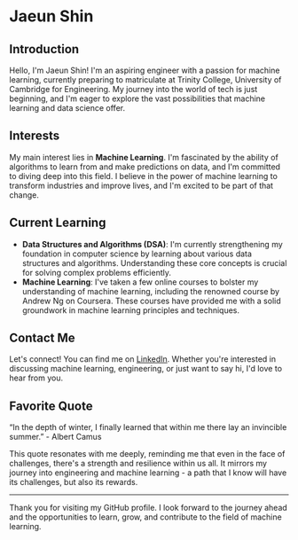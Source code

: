 # Jaeun Shin

## Introduction
Hello, I'm Jaeun Shin! I'm an aspiring engineer with a passion for machine learning, currently preparing to matriculate at Trinity College, University of Cambridge for Engineering. My journey into the world of tech is just beginning, and I'm eager to explore the vast possibilities that machine learning and data science offer.

## Interests
My main interest lies in **Machine Learning**. I'm fascinated by the ability of algorithms to learn from and make predictions on data, and I'm committed to diving deep into this field. I believe in the power of machine learning to transform industries and improve lives, and I'm excited to be part of that change.

## Current Learning
- **Data Structures and Algorithms (DSA)**: I'm currently strengthening my foundation in computer science by learning about various data structures and algorithms. Understanding these core concepts is crucial for solving complex problems efficiently.
- **Machine Learning**: I've taken a few online courses to bolster my understanding of machine learning, including the renowned course by Andrew Ng on Coursera. These courses have provided me with a solid groundwork in machine learning principles and techniques.

## Contact Me
Let's connect! You can find me on [LinkedIn](https://www.linkedin.com/in/jaeunshin). Whether you're interested in discussing machine learning, engineering, or just want to say hi, I'd love to hear from you.

## Favorite Quote
“In the depth of winter, I finally learned that within me there lay an invincible summer.” - Albert Camus

This quote resonates with me deeply, reminding me that even in the face of challenges, there's a strength and resilience within us all. It mirrors my journey into engineering and machine learning - a path that I know will have its challenges, but also its rewards.

---
Thank you for visiting my GitHub profile. I look forward to the journey ahead and the opportunities to learn, grow, and contribute to the field of machine learning.
